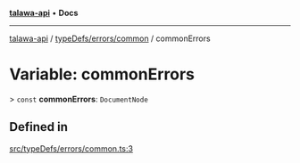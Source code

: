 [**talawa-api**](../../../../README.md) • **Docs**

***

[talawa-api](../../../../modules.md) / [typeDefs/errors/common](../README.md) / commonErrors

# Variable: commonErrors

\> `const` **commonErrors**: `DocumentNode`

## Defined in

[src/typeDefs/errors/common.ts:3](https://github.com/PalisadoesFoundation/talawa-api/blob/d0c167bb942c4778fba221c2cdd27665fc7dbf61/src/typeDefs/errors/common.ts#L3)
